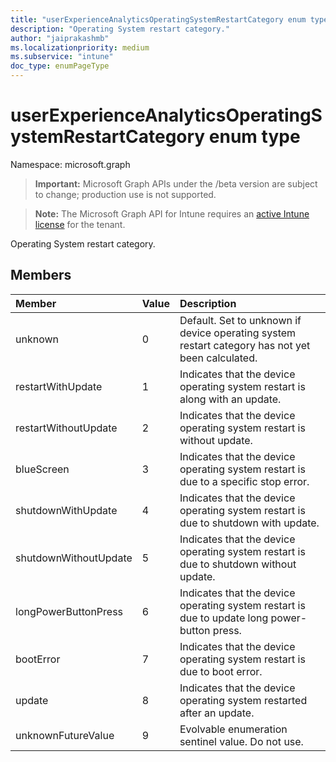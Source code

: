 ```yaml
---
title: "userExperienceAnalyticsOperatingSystemRestartCategory enum type"
description: "Operating System restart category."
author: "jaiprakashmb"
ms.localizationpriority: medium
ms.subservice: "intune"
doc_type: enumPageType
---
```


# userExperienceAnalyticsOperatingSystemRestartCategory enum type

Namespace: microsoft.graph

> **Important:** Microsoft Graph APIs under the /beta version are subject to change; production use is not supported.

> **Note:** The Microsoft Graph API for Intune requires an [active Intune license](https://go.microsoft.com/fwlink/?linkid=839381) for the tenant.

Operating System restart category.

## Members
|Member|Value|Description|
|:---|:---|:---|
|unknown|0|Default. Set to unknown if device operating system restart category has not yet been calculated.|
|restartWithUpdate|1|Indicates that the device operating system restart is along with an update.|
|restartWithoutUpdate|2|Indicates that the device operating system restart is without update.|
|blueScreen|3|Indicates that the device operating system restart is due to a specific stop error.|
|shutdownWithUpdate|4|Indicates that the device operating system restart is due to shutdown with update.|
|shutdownWithoutUpdate|5|Indicates that the device operating system restart is due to shutdown without update.|
|longPowerButtonPress|6|Indicates that the device operating system restart is due to update long power-button press.|
|bootError|7|Indicates that the device operating system restart is due to boot error.|
|update|8|Indicates that the device operating system restarted after an update.|
|unknownFutureValue|9|Evolvable enumeration sentinel value. Do not use.|

